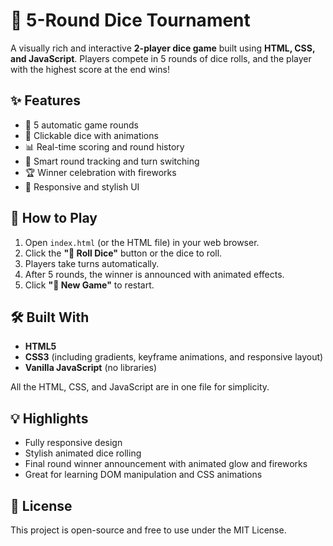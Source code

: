 # 🎲 5-Round Dice Tournament

A visually rich and interactive **2-player dice game** built using **HTML, CSS, and JavaScript**. Players compete in 5 rounds of dice rolls, and the player with the highest score at the end wins!

## ✨ Features

- 🔁 5 automatic game rounds
- 🎯 Clickable dice with animations
- 📊 Real-time scoring and round history
- 🧠 Smart round tracking and turn switching
- 🏆 Winner celebration with fireworks
- 🎨 Responsive and stylish UI

## 🚀 How to Play

1. Open `index.html` (or the HTML file) in your web browser.
2. Click the **"🎲 Roll Dice"** button or the dice to roll.
3. Players take turns automatically.
4. After 5 rounds, the winner is announced with animated effects.
5. Click **"🔄 New Game"** to restart.

## 🛠 Built With

- **HTML5**
- **CSS3** (including gradients, keyframe animations, and responsive layout)
- **Vanilla JavaScript** (no libraries)


All the HTML, CSS, and JavaScript are in one file for simplicity.

## 💡 Highlights

- Fully responsive design
- Stylish animated dice rolling
- Final round winner announcement with animated glow and fireworks
- Great for learning DOM manipulation and CSS animations

## 🧾 License

This project is open-source and free to use under the MIT License.


